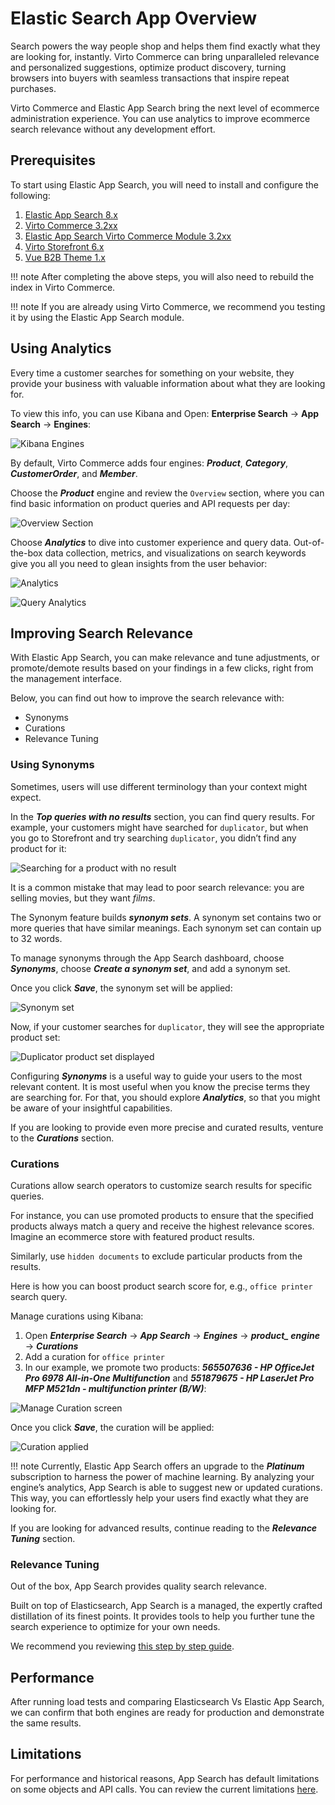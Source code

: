 # Elastic Search App Overview

Search powers the way people shop and helps them find exactly what they are looking for, instantly. Virto Commerce can bring unparalleled relevance and personalized suggestions, optimize product discovery, turning browsers into buyers with seamless transactions that inspire repeat purchases.

Virto Commerce and Elastic App Search bring the next level of ecommerce administration experience. You can use analytics to improve ecommerce search relevance without any development effort.

## Prerequisites

To start using Elastic App Search, you will need to install and configure the following:

1.  [Elastic App Search 8.x](https://www.elastic.co/enterprise-search)
2.  [Virto Commerce 3.2xx](https://github.com/VirtoCommerce/)
3.  [Elastic App Search Virto Commerce Module 3.2xx](https://docs.virtocommerce.org/modules/elastic-app-search/eas-setup-guide/)
4.  [Virto Storefront 6.x](https://github.com/VirtoCommerce/)
5.  [Vue B2B Theme 1.x](https://github.com/VirtoCommerce/)

!!! note
	After completing the above steps, you will also need to rebuild the index in Virto Commerce.

!!! note
	If you are already using Virto Commerce, we recommend you testing it by using the Elastic App Search module.

## Using Analytics

Every time a customer searches for something on your website, they provide your business with valuable information about what they are looking for.

To view this info, you can use Kibana and Open:  **Enterprise Search**  →  **App Search**  →  **Engines**:

![Kibana Engines](media/kibana-engines.png)

By default, Virto Commerce adds four engines: ***Product***, ***Category***, ***CustomerOrder***, and ***Member***.

Choose the ***Product*** engine and review the `Overview`  section, where you can find basic information on product queries and API requests per day:

![Overview Section](media/overview-section.png)

Choose ***Analytics*** to dive into customer experience and query data. Out-of-the-box data collection, metrics, and visualizations on search keywords give you all you need to glean insights from the user behavior:

![Analytics](media/analytics.png)

![Query Analytics](media/query-analytics.png)

## Improving Search Relevance

With Elastic App Search, you can make relevance and tune adjustments, or promote/demote results based on your findings in a few clicks, right from the management interface.

Below, you can find out how to improve the search relevance with:

+  Synonyms
+  Curations
+  Relevance Tuning

### Using Synonyms

Sometimes, users will use different terminology than your context might expect.

In  the ***Top queries with no results***  section, you can find query results. For example, your customers might have searched for  `duplicator`, but when you go to Storefront and try searching  `duplicator`, you didn’t find any product for it:

![Searching for a product with no result](media/searching-for-duplicator.png)

It is a common mistake that may lead to poor search relevance: you are selling movies, but they want  _films_.

The Synonym feature builds  ***synonym sets***. A synonym set contains two or more queries that have similar meanings. Each synonym set can contain up to 32 words.

To manage synonyms through the App Search dashboard, choose  ***Synonyms***, choose  ***Create a synonym set***, and add a synonym set.

Once you click ***Save***, the synonym set will be applied:

![Synonym set](media/synonym-set.png)

Now, if your customer searches  for `duplicator`, they will see the appropriate product set:

![Duplicator product set displayed](media/duplicator-product-set.jpeg)

Configuring  ***Synonyms***  is a useful way to guide your users to the most relevant content. It is most useful when you know the precise terms they are searching for. For that, you should explore ***Analytics***, so that you might be aware of your insightful capabilities.

If you are looking to provide even more precise and curated results, venture to the ***Curations*** section.

### Curations

Curations allow search operators to customize search results for specific queries.

For instance, you can use promoted products to ensure that the specified products always match a query and receive the highest relevance scores. Imagine an ecommerce store with featured product results.

Similarly, use  `hidden documents`  to exclude particular products from the results.

Here is how you can boost product search score for, e.g., `office printer`  search query.

Manage curations using Kibana:

1.  Open  ***Enterprise Search***  →  ***App Search***  →  ***Engines***  →  ***product_  engine*** →  ***Curations***
2.  Add a curation for  `office printer`
3.  In our example, we promote two products: ***565507636 - HP OfficeJet Pro 6978 All-in-One Multifunction*** and ***551879675 - HP LaserJet Pro MFP M521dn - multifunction printer (B/W)***:

![Manage Curation screen](media/manage-curation-screen.png)

Once you click ***Save***, the curation will be applied:

![Curation applied](media/curation-applied.jpeg)

!!! note
	Currently, Elastic App Search offers an upgrade to the ***Platinum*** subscription to harness the power of machine learning. By analyzing your engine’s analytics, App Search is able to suggest new or updated curations. This way, you can effortlessly help your users find exactly what they are looking for.

If you are looking for advanced results, continue reading to the ***Relevance Tuning*** section.

### Relevance Tuning

Out of the box, App Search provides quality search relevance.

Built on top of Elasticsearch, App Search is a managed, the expertly crafted distillation of its finest points. It provides tools to help you further tune the search experience to optimize for your own needs.

We recommend you reviewing [this step by step guide](https://www.elastic.co/guide/en/app-search/8.3/relevance-tuning-guide.html).

## Performance

After running load tests and comparing Elasticsearch Vs Elastic App Search, we can confirm that both engines are ready for production and demonstrate the same results.

## Limitations

For performance and historical reasons, App Search has default limitations on some objects and API calls. You can review the current limitations [here](https://www.elastic.co/guide/en/app-search/8.3/limits.html).